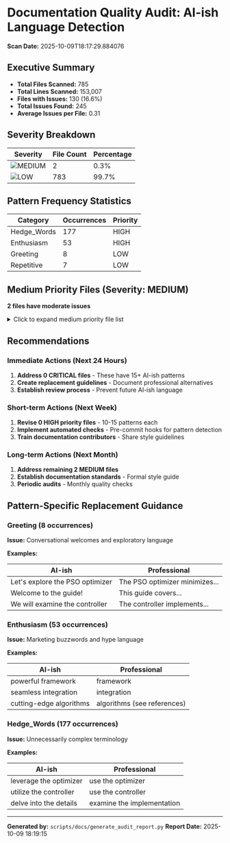 # Documentation Quality Audit: AI-ish Language Detection

**Scan Date:** 2025-10-09T18:17:29.884076

## Executive Summary

- **Total Files Scanned:** 785
- **Total Lines Scanned:** 153,007
- **Files with Issues:** 130 (16.6%)
- **Total Issues Found:** 245
- **Average Issues per File:** 0.31

## Severity Breakdown

| Severity | File Count | Percentage |
|----------|------------|------------|
| ![MEDIUM](https://img.shields.io/badge/MEDIUM-yellow) | 2 | 0.3% |
| ![LOW](https://img.shields.io/badge/LOW-green) | 783 | 99.7% |

## Pattern Frequency Statistics

| Category | Occurrences | Priority |
|----------|-------------|----------|
| Hedge_Words | 177 | HIGH |
| Enthusiasm | 53 | HIGH |
| Greeting | 8 | LOW |
| Repetitive | 7 | LOW |

## Medium Priority Files (Severity: MEDIUM)

**2 files have moderate issues**

<details>
<summary>Click to expand medium priority file list</summary>

| File | Issues |
|------|--------|
| `docs\DOCUMENTATION_STYLE_GUIDE.md` | 10 |
| `docs\reference\optimization\objectives_multi_pareto.md` | 6 |

</details>

## Recommendations

### Immediate Actions (Next 24 Hours)

1. **Address 0 CRITICAL files** - These have 15+ AI-ish patterns
2. **Create replacement guidelines** - Document professional alternatives
3. **Establish review process** - Prevent future AI-ish language

### Short-term Actions (Next Week)

1. **Revise 0 HIGH priority files** - 10-15 patterns each
2. **Implement automated checks** - Pre-commit hooks for pattern detection
3. **Train documentation contributors** - Share style guidelines

### Long-term Actions (Next Month)

1. **Address remaining 2 MEDIUM files**
2. **Establish documentation standards** - Formal style guide
3. **Periodic audits** - Monthly quality checks

## Pattern-Specific Replacement Guidance

### Greeting (8 occurrences)

**Issue:** Conversational welcomes and exploratory language

**Examples:**

| AI-ish | Professional |
|--------|-------------|
| Let's explore the PSO optimizer | The PSO optimizer minimizes... |
| Welcome to the guide! | This guide covers... |
| We will examine the controller | The controller implements... |

### Enthusiasm (53 occurrences)

**Issue:** Marketing buzzwords and hype language

**Examples:**

| AI-ish | Professional |
|--------|-------------|
| powerful framework | framework |
| seamless integration | integration |
| cutting-edge algorithms | algorithms (see references) |

### Hedge_Words (177 occurrences)

**Issue:** Unnecessarily complex terminology

**Examples:**

| AI-ish | Professional |
|--------|-------------|
| leverage the optimizer | use the optimizer |
| utilize the controller | use the controller |
| delve into the details | examine the implementation |

---

**Generated by:** `scripts/docs/generate_audit_report.py`
**Report Date:** 2025-10-09 18:19:15
